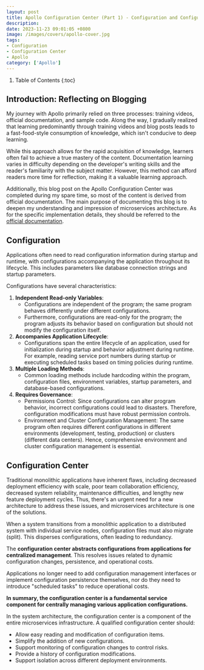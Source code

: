 ```yaml
---
layout: post 
title: Apollo Configuration Center (Part 1) - Configuration and Configuration Management
description:
date: 2023-11-23 09:01:05 +0800 
image: /images/covers/apollo-cover.jpg
tags:
- Configuration
- Configuration Center
- Apollo
category: ['Apollo']
---
```


1. Table of Contents
{:toc}

## Introduction: Reflecting on Blogging

My journey with Apollo primarily relied on three processes: training videos, official documentation, and sample code. Along the way, I gradually realized that learning predominantly through training videos and blog posts leads to a fast-food-style consumption of knowledge, which isn't conducive to deep learning.

While this approach allows for the rapid acquisition of knowledge, learners often fail to achieve a true mastery of the content. Documentation learning varies in difficulty depending on the developer's writing skills and the reader's familiarity with the subject matter. However, this method can afford readers more time for reflection, making it a valuable learning approach.

Additionally, this blog post on the Apollo Configuration Center was completed during my spare time, so most of the content is derived from official documentation. The main purpose of documenting this blog is to deepen my understanding and impression of microservices architecture. As for the specific implementation details, they should be referred to the [official documentation](https://www.apolloconfig.com/#/en/README).

## Configuration

Applications often need to read configuration information during startup and runtime, with configurations accompanying the application throughout its lifecycle. This includes parameters like database connection strings and startup parameters.

Configurations have several characteristics:

1. **Independent Read-only Variables**:
   - Configurations are independent of the program; the same program behaves differently under different configurations.
   - Furthermore, configurations are read-only for the program; the program adjusts its behavior based on configuration but should not modify the configuration itself.
2. **Accompanies Application Lifecycle**:
   - Configurations span the entire lifecycle of an application, used for initialization during startup and behavior adjustment during runtime. For example, reading service port numbers during startup or executing scheduled tasks based on timing policies during runtime.
3. **Multiple Loading Methods**:
   - Common loading methods include hardcoding within the program, configuration files, environment variables, startup parameters, and database-based configurations.
4. **Requires Governance**:
   - Permissions Control: Since configurations can alter program behavior, incorrect configurations could lead to disasters. Therefore, configuration modifications must have robust permission controls.
   - Environment and Cluster Configuration Management: The same program often requires different configurations in different environments (development, testing, production) or clusters (different data centers). Hence, comprehensive environment and cluster configuration management is essential.

## Configuration Center

Traditional monolithic applications have inherent flaws, including decreased deployment efficiency with scale, poor team collaboration efficiency, decreased system reliability, maintenance difficulties, and lengthy new feature deployment cycles. Thus, there's an urgent need for a new architecture to address these issues, and microservices architecture is one of the solutions.

When a system transitions from a monolithic application to a distributed system with individual service nodes, configuration files must also migrate (split). This disperses configurations, often leading to redundancy.

The **configuration center abstracts configurations from applications for centralized management**. This resolves issues related to dynamic configuration changes, persistence, and operational costs.

Applications no longer need to add configuration management interfaces or implement configuration persistence themselves, nor do they need to introduce "scheduled tasks" to reduce operational costs.

**In summary, the configuration center is a fundamental service component for centrally managing various application configurations.**

In the system architecture, the configuration center is a component of the entire microservices infrastructure. A qualified configuration center should:

- Allow easy reading and modification of configuration items.
- Simplify the addition of new configurations.
- Support monitoring of configuration changes to control risks.
- Provide a history of configuration modifications.
- Support isolation across different deployment environments.
